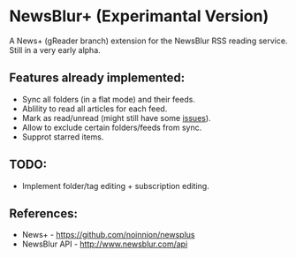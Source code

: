 NewsBlur+ (Experimantal Version)
================

A News+ (gReader branch) extension for the NewsBlur RSS reading service. Still in a very early alpha.

Features already implemented:
-------------------------------
* Sync all folders (in a flat mode) and their feeds.
* Ablility to read all articles for each feed.
* Mark as read/unread (might still have some [issues](https://github.com/noinnion/newsplus/issues/12)).
* Allow to exclude certain folders/feeds from sync.
* Supprot starred items.

TODO:
-------------------------------
* Implement folder/tag editing + subscription editing.
    
References:
-------------------------------
* News+ - https://github.com/noinnion/newsplus
* NewsBlur API - http://www.newsblur.com/api

